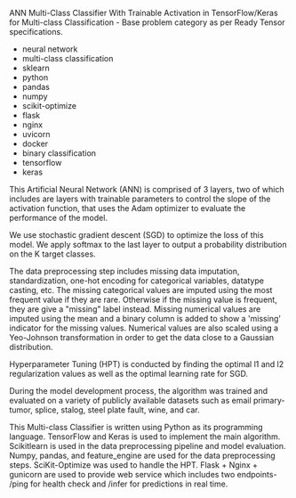ANN Multi-Class Classifier With Trainable Activation in TensorFlow/Keras for Multi-class Classification - Base problem category as per Ready Tensor specifications.

- neural network
- multi-class classification
- sklearn
- python
- pandas
- numpy
- scikit-optimize
- flask
- nginx
- uvicorn
- docker
- binary classification
- tensorflow
- keras

This Artificial Neural Network (ANN) is comprised of 3 layers, two of which includes are layers with trainable parameters to control the slope of the activation function, that uses the Adam optimizer to evaluate the performance of the model.

We use stochastic gradient descent (SGD) to optimize the loss of this model. We apply softmax to the last layer to output a probability distribution on the K target classes.

The data preprocessing step includes missing data imputation, standardization, one-hot encoding for categorical variables, datatype casting, etc. The missing categorical values are imputed using the most frequent value if they are rare. Otherwise if the missing value is frequent, they are give a "missing" label instead. Missing numerical values are imputed using the mean and a binary column is added to show a 'missing' indicator for the missing values. Numerical values are also scaled using a Yeo-Johnson transformation in order to get the data close to a Gaussian distribution.

Hyperparameter Tuning (HPT) is conducted by finding the optimal l1 and l2 regularization values as well as the optimal learning rate for SGD.

During the model development process, the algorithm was trained and evaluated on a variety of publicly available datasets such as email primary-tumor, splice, stalog, steel plate fault, wine, and car.

This Multi-class Classifier is written using Python as its programming language. TensorFlow and Keras is used to implement the main algorithm. Scikitlearn is used in the data preprocessing pipeline and model evaluation. Numpy, pandas, and feature_engine are used for the data preprocessing steps. SciKit-Optimize was used to handle the HPT. Flask + Nginx + gunicorn are used to provide web service which includes two endpoints- /ping for health check and /infer for predictions in real time.
